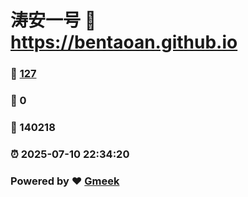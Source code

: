 # 涛安一号 :link: https://bentaoan.github.io 
### :page_facing_up: [127](https://bentaoan.github.io/tag.html) 
### :speech_balloon: 0 
### :hibiscus: 140218 
### :alarm_clock: 2025-07-10 22:34:20 
### Powered by :heart: [Gmeek](https://github.com/Meekdai/Gmeek)
